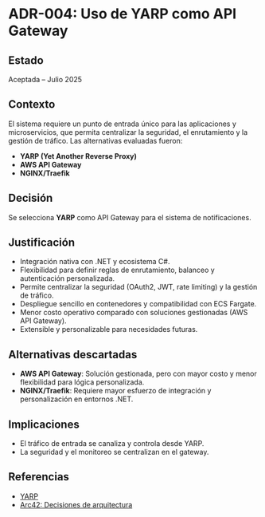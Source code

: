 # ADR-004: Uso de YARP como API Gateway

## Estado

Aceptada – Julio 2025

## Contexto

El sistema requiere un punto de entrada único para las aplicaciones y microservicios, que permita centralizar la seguridad, el enrutamiento y la gestión de tráfico. Las alternativas evaluadas fueron:

- **YARP (Yet Another Reverse Proxy)**
- **AWS API Gateway**
- **NGINX/Traefik**

## Decisión

Se selecciona **YARP** como API Gateway para el sistema de notificaciones.

## Justificación

- Integración nativa con .NET y ecosistema C#.
- Flexibilidad para definir reglas de enrutamiento, balanceo y autenticación personalizada.
- Permite centralizar la seguridad (OAuth2, JWT, rate limiting) y la gestión de tráfico.
- Despliegue sencillo en contenedores y compatibilidad con ECS Fargate.
- Menor costo operativo comparado con soluciones gestionadas (AWS API Gateway).
- Extensible y personalizable para necesidades futuras.

## Alternativas descartadas

- **AWS API Gateway**: Solución gestionada, pero con mayor costo y menor flexibilidad para lógica personalizada.
- **NGINX/Traefik**: Requiere mayor esfuerzo de integración y personalización en entornos .NET.

## Implicaciones

- El tráfico de entrada se canaliza y controla desde YARP.
- La seguridad y el monitoreo se centralizan en el gateway.

## Referencias

- [YARP](https://microsoft.github.io/reverse-proxy/)
- [Arc42: Decisiones de arquitectura](https://arc42.org/decision/)
